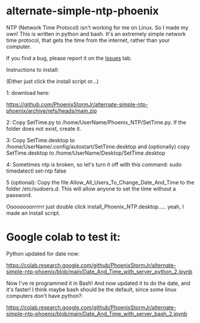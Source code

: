 # alternate-simple-ntp-phoenix
NTP (Network Time Protocol) isn't working for me on Linux. So I made my own! This is written in python and bash. It's an extremely simple network time protocol, that gets the time from the internet, rather than your computer.

If you find a bug, please report it on the [Issues](https://github.com/PhoenixStormJr/alternate-simple-ntp-phoenix/issues) tab.

Instructions to install:

(Either just click the install script or...)

1: download here:

https://github.com/PhoenixStormJr/alternate-simple-ntp-phoenix/archive/refs/heads/main.zip

2: Copy SetTime.py to /home/UserName/Phoenix_NTP/SetTime.py. If the folder does not exist, create it.

3: Copy SetTime.desktop to /home/UserName/.config/autostart/SetTime.desktop and (optionally) copy SetTime.desktop to /home/UserName/Desktop/SetTime.desktop

4: Sometimes ntp is broken, so let's turn it off with this command: sudo timedatectl set-ntp false

5 (optional): Copy the file Allow_All_Users_To_Change_Date_And_Time to the folder /etc/sudoers.d. This will allow anyone to set the time without a password.

Oooooooorrrrrr just double click install_Phoenix_NTP.desktop..... yeah, I made an install script.

# Google colab to test it:

Python updated for date now:

https://colab.research.google.com/github/PhoenixStormJr/alternate-simple-ntp-phoenix/blob/main/Date_And_Time_with_server_python_2.ipynb

Now I've re programmed it in Bash! And now updated it to do the date, and it's faster! I think maybe bash should be the default, since some linux computers don't have python?:

https://colab.research.google.com/github/PhoenixStormJr/alternate-simple-ntp-phoenix/blob/main/Date_And_Time_with_server_bash_2.ipynb
